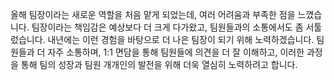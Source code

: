 올해 팀장이라는 새로운 역할을 처음 맡게 되었는데, 여러 어려움과 부족한 점을 느꼈습니다. 
팀장이라는 책임감은 예상보다 더 크게 다가왔고, 팀원들과의 소통에서도 좀 서툴렀습니다.
내년에는 이런 경험을 바탕으로 더 나은 팀장이 되기 위해 노력하겠습니다.
팀원들과 더 자주 소통하며, 1:1 면담을 통해 팀원들에 의견을 더 잘 이해하고, 
이러한 과정을 통해 팀의 성장과 팀원 개개인의 발전을 위해 더욱 열심히 노력하려고 합니다.
